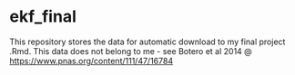 # ekf_final

This repository stores the data for automatic download to my final project .Rmd.
This data does not belong to me - see Botero et al 2014 @ https://www.pnas.org/content/111/47/16784

